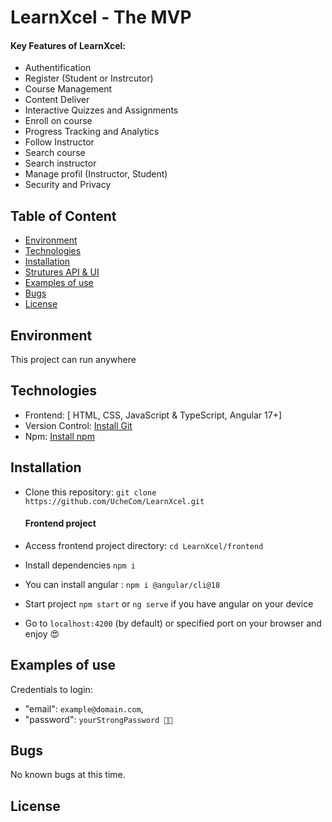# LearnXcel - The MVP

#### Key Features of LearnXcel:

- Authentification
- Register (Student or Instrcutor)
- Course Management
- Content Deliver
- Interactive Quizzes and Assignments
- Enroll on course
- Progress Tracking and Analytics
- Follow Instructor
- Search course
- Search instructor
- Manage profil (Instructor, Student)
- Security and Privacy

## Table of Content

- [Environment](#environment)
- [Technologies](#technologies)
- [Installation](#installation)
- [Strutures API & UI](#file-descriptions)
- [Examples of use](#examples-of-use)
- [Bugs](#bugs)
- [License](#license)

## Environment

This project can run anywhere

## Technologies

- Frontend: [ HTML, CSS, JavaScript & TypeScript, Angular 17+]
- Version Control: [Install Git](https://git-scm.com/book/fr/v2/D%C3%A9marrage-rapide-Installation-de-Git)
- Npm: [Install npm](https://docs.npmjs.com/downloading-and-installing-node-js-and-npm)

## Installation

- Clone this repository: `git clone https://github.com/UcheCom/LearnXcel.git`

  #### Frontend project

- Access frontend project directory: `cd LearnXcel/frontend`
- Install dependencies `npm i`
- You can install angular : `npm i @angular/cli@18`
- Start project `npm start` or `ng serve` if you have angular on your device

- Go to `localhost:4200` (by default) or specified port on your browser and enjoy 😍

<!-- ## File Descriptions -->

## Examples of use

Credentials to login:

- "email": `example@domain.com`,
- "password": `yourStrongPassword 🐱‍👤`

## Bugs

No known bugs at this time.


## License
